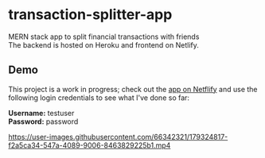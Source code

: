 # transaction-splitter-app
MERN stack app to split financial transactions with friends  
The backend is hosted on Heroku and frontend on Netlify.

## Demo
This project is a work in progress; check out the <a href="https://euphonious-druid-8cf165.netlify.app" target="_blank">app on Netflify</a> and use the following login credentials to see what I've done so far:  

**Username:** testuser  
**Password:** password




https://user-images.githubusercontent.com/66342321/179324817-f2a5ca34-547a-4089-9006-8463829225b1.mp4







